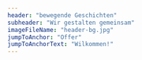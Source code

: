 ```yaml
---
header: "bewegende Geschichten"
subheader: "Wir gestalten gemeinsam"
imageFileName: "header-bg.jpg"
jumpToAnchor: "Offer"
jumpToAnchorText: "Wilkommen!"
---
```

